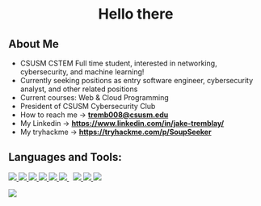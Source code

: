 <h1 align="center">Hello there</h1>

## About Me

- CSUSM CSTEM Full time student, interested in networking, cybersecurity, and machine learning!
- Currently seeking positions as entry software engineer, cybersecurity analyst, and other related positions
- Current courses: Web & Cloud Programming
- President of CSUSM Cybersecurity Club
- How to reach me -> **tremb008@csusm.edu**
- My Linkedin -> **https://www.linkedin.com/in/jake-tremblay/**
- My tryhackme -> **https://tryhackme.com/p/SoupSeeker**


## Languages and Tools:
<p align="left"> 
    <a href="https://www.cplusplus.com/" target="_blank"> <img src="https://img.icons8.com/color/48/000000/c-plus-plus-logo.png"/>   
    <a href="https://www.java.com" target="_blank"> <img src="https://img.icons8.com/color/48/000000/java-coffee-cup-logo.png"/> </a> 
    <a href="https://www.w3.org/html/" target="_blank"> <img src="https://img.icons8.com/color/48/000000/html-5.png"/> </a> 
    <a href="https://www.w3schools.com/css/" target="_blank"> <img src="https://img.icons8.com/color/48/000000/css3.png"/> </a> 
    <a href="https://www.python.org" target="_blank"> <img src="https://img.icons8.com/color/48/000000/python.png"/> </a> 
    <a style="padding-right:8px;" href="https://www.mysql.com/" target="_blank"> <img src="https://img.icons8.com/fluent/50/000000/mysql-logo.png"/> </a>
    <a href="https://git-scm.com/" target="_blank"> <img src="https://img.icons8.com/color/48/000000/git.png"/> </a>
    <a href="https://www.docker.com/" target="_blank"> <img src="https://img.icons8.com/fluency/48/000000/docker.png"/> </a>
    <a href="https://remix.ethereum.org/" target="_blank"> <img src="https://img.icons8.com/ios/50/000000/ethereum.png"/> </a>
    
</p>        
<p align="left>       
</p>
<a href="https://github.com/Meghna-DAS/github-profile-views-counter">
    <img src="https://komarev.com/ghpvc/?username=SoupSeeker">
</a>
